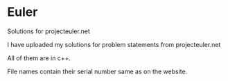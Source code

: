 # Euler
Solutions for projecteuler.net

I have uploaded my solutions for problem statements from projecteuler.net

All of them are in c++.

File names contain their serial number same as on the website.
